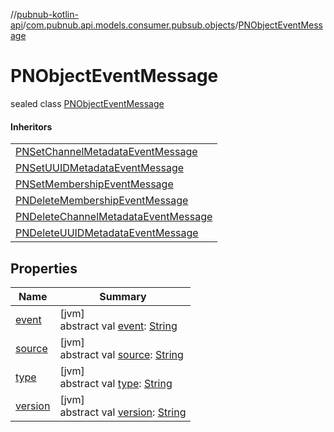 //[pubnub-kotlin-api](../../../index.md)/[com.pubnub.api.models.consumer.pubsub.objects](../index.md)/[PNObjectEventMessage](index.md)

# PNObjectEventMessage

sealed class [PNObjectEventMessage](index.md)

#### Inheritors

| |
|---|
| [PNSetChannelMetadataEventMessage](../-p-n-set-channel-metadata-event-message/index.md) |
| [PNSetUUIDMetadataEventMessage](../-p-n-set-u-u-i-d-metadata-event-message/index.md) |
| [PNSetMembershipEventMessage](../-p-n-set-membership-event-message/index.md) |
| [PNDeleteMembershipEventMessage](../-p-n-delete-membership-event-message/index.md) |
| [PNDeleteChannelMetadataEventMessage](../-p-n-delete-channel-metadata-event-message/index.md) |
| [PNDeleteUUIDMetadataEventMessage](../-p-n-delete-u-u-i-d-metadata-event-message/index.md) |

## Properties

| Name | Summary |
|---|---|
| [event](event.md) | [jvm]<br>abstract val [event](event.md): [String](https://kotlinlang.org/api/latest/jvm/stdlib/kotlin/-string/index.html) |
| [source](source.md) | [jvm]<br>abstract val [source](source.md): [String](https://kotlinlang.org/api/latest/jvm/stdlib/kotlin/-string/index.html) |
| [type](type.md) | [jvm]<br>abstract val [type](type.md): [String](https://kotlinlang.org/api/latest/jvm/stdlib/kotlin/-string/index.html) |
| [version](version.md) | [jvm]<br>abstract val [version](version.md): [String](https://kotlinlang.org/api/latest/jvm/stdlib/kotlin/-string/index.html) |

